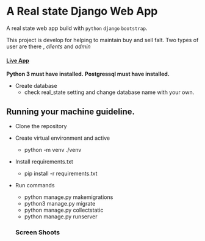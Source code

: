 # A Real state Django Web App

A real state web app build with `python`  `django` `bootstrap`.
 
This project is develop for helping to maintain buy and  sell falt. Two types of user are there , *clients* and *admin*

#### [Live App](https://mydjangorealstate.herokuapp.com/)

**Python 3 must have installed.**
**Postgressql must have installed.**
* Create database
   * check real_state setting and change database name with your own.

## Running your machine guideline.
* Clone the repository
* Create virtual environment and active
  * python -m venv ./venv
 
* Install requirements.txt
  * pip install -r requirements.txt 

* Run commands
  * python manage.py makemigrations
  * python3 manage.py migrate
  * python manage.py collectstatic
  * python manage.py runserver
  

  ### Screen Shoots
  
